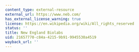 ```yaml
---
content_type: external-resource
external_url: https://www.neb.com/
has_external_license_warning: true
license: https://en.wikipedia.org/wiki/All_rights_reserved
status: ''
title: New England Biolabs
uid: 21657770-c84a-4215-9b91-9945530a4519
wayback_url: ''
---
```

